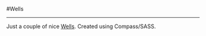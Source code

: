 #Wells
- - -

Just a couple of nice [Wells](http://urre.me/wells "Wells"). Created using Compass/SASS.

